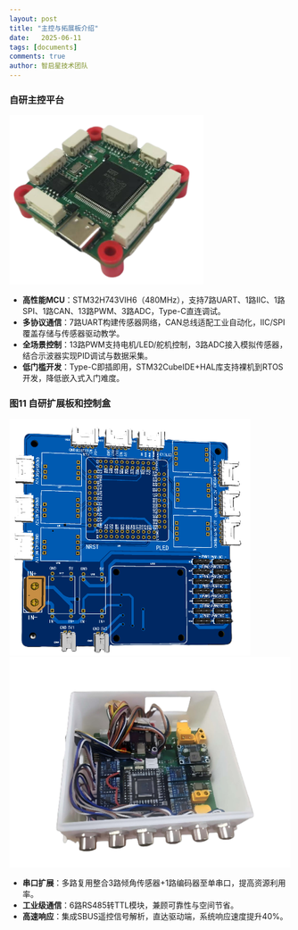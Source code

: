 ```yaml
---
layout: post
title: "主控与拓展板介绍"
date:   2025-06-11
tags: [documents]
comments: true
author: 智启星技术团队
---
```


### **自研主控平台**  
![自研主控平台](./images/2025-06-11-主控与拓展板介绍/主控.png)
- **高性能MCU**：STM32H743VIH6（480MHz），支持7路UART、1路IIC、1路SPI、1路CAN、13路PWM、3路ADC，Type-C直连调试。  
- **多协议通信**：7路UART构建传感器网络，CAN总线适配工业自动化，IIC/SPI覆盖存储与传感器驱动教学。  
- **全场景控制**：13路PWM支持电机/LED/舵机控制，3路ADC接入模拟传感器，结合示波器实现PID调试与数据采集。  
- **低门槛开发**：Type-C即插即用，STM32CubeIDE+HAL库支持裸机到RTOS开发，降低嵌入式入门难度。  

### **图11 自研扩展板和控制盒**  
![扩展板](./images/2025-06-11-主控与拓展板介绍/扩展板.png)
![控制盒](./images/2025-06-11-主控与拓展板介绍/控制盒.png)
- **串口扩展**：多路复用整合3路倾角传感器+1路编码器至单串口，提高资源利用率。  
- **工业级通信**：6路RS485转TTL模块，兼顾可靠性与空间节省。  
- **高速响应**：集成SBUS遥控信号解析，直达驱动端，系统响应速度提升40%。